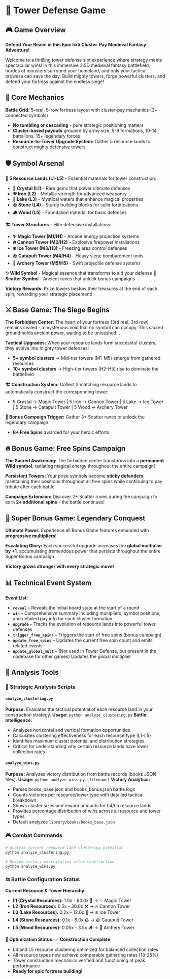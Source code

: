 # 🏰 Tower Defense Game

## 🎮 Game Overview

**Defend Your Realm in this Epic 5x5 Cluster-Pay Medieval Fantasy Adventure!**

Welcome to a thrilling tower defense slot experience where strategy meets spectacular wins! In this immersive 2.5D medieval fantasy battlefield, hordes of monsters surround your homeland, and only your tactical prowess can save the day. Build mighty towers, forge powerful clusters, and defend your fortress against the endless siege!

## 🎯 Core Mechanics

**Battle Grid:** 5-reel, 5-row fortress layout with cluster-pay mechanics (3+ connected symbols)
- **No tumbling or cascading** - pure strategic positioning matters
- **Cluster-based payouts** grouped by army size: 5-9 formations, 10-14 battalions, 15+ legendary forces
- **Resource-to-Tower Upgrade System:** Gather 5 resource lands to construct mighty defensive towers

## 🛡️ Symbol Arsenal

**🌿 5 Resource Lands (L1-L5)** - Essential materials for tower construction:
- **💎 Crystal (L1)** - Rare gems that power ultimate defenses
- **⚒️ Iron (L2)** - Metallic strength for advanced weaponry
- **🌊 Lake (L3)** - Mystical waters that enhance magical properties
- **🪨 Stone (L4)** - Sturdy building blocks for solid fortifications
- **🪵 Wood (L5)** - Foundation material for basic defenses

**🏗️ Tower Structures** - Elite defensive installations:
- **✨ Magic Tower (M1/H1)** - Arcane energy projection systems
- **🔥 Cannon Tower (M2/H2)** - Explosive firepower installations
- **❄️ Ice Tower (M3/H3)** - Freezing area control defenses
- **🪨 Catapult Tower (M4/H4)** - Heavy siege bombardment units
- **🏹 Archery Tower (M5/H5)** - Swift projectile defense systems

**✨ Wild Symbol** - Magical essence that transforms to aid your defense
**💫 Scatter Symbol** - Ancient runes that unlock bonus campaigns

**Victory Rewards:** Prize towers bestow their treasures at the end of each spin, rewarding your strategic placement!

## ⚔️ Base Game: The Siege Begins

**The Forbidden Center:** The heart of your fortress (3rd reel, 3rd row) remains sealed - a mysterious void that no symbol can occupy. This sacred ground holds ancient power, waiting to be unleashed...

**Tactical Upgrades:** When your resource lands form successful clusters, they evolve into mighty tower defenses!
- **5+ symbol clusters** → Mid-tier towers (M1-M5) emerge from gathered resources
- **10+ symbol clusters** → High-tier towers (H2-H5) rise to dominate the battlefield

**🏗️ Construction System:** Collect 5 matching resource lands to automatically construct the corresponding tower:
- 5 Crystal → Magic Tower | 5 Iron → Cannon Tower | 5 Lake → Ice Tower | 5 Stone → Catapult Tower | 5 Wood → Archery Tower

**🌟 Bonus Campaign Trigger:** Gather 3+ Scatter runes to unlock the legendary campaign
- **8+ Free Spins** awarded for your heroic efforts

## 🔥 Bonus Game: Free Spins Campaign

**The Sacred Awakening:** The forbidden center transforms into a **permanent Wild symbol**, radiating magical energy throughout the entire campaign!

**Persistent Towers:** Your prize symbols become **sticky defenders**, maintaining their positions throughout all free spins while continuing to pay tribute after each battle.

**Campaign Extension:** Discover 2+ Scatter runes during the campaign to earn **2+ additional spins** - the battle continues!

## 💎 Super Bonus Game: Legendary Conquest

**Ultimate Power:** Experience all Bonus Game features enhanced with **progressive multipliers**!

**Escalating Glory:** Each successful upgrade increases the **global multiplier by +1**, accumulating tremendous power that persists throughout the entire Super Bonus campaign.

**Victory grows stronger with every strategic move!**

## 📊 Technical Event System

**Event List:**

- **`reveal`** – Reveals the initial board state at the start of a round
- **`win`** – Comprehensive summary including multipliers, symbol positions, and detailed pay info for each cluster formation
- **`upgrade`** – Tracks the evolution of resource lands into powerful tower defenses
- **`trigger_free_spins`** – Triggers the start of free spins (bonus campaign)
- **`update_free_spins`** – Updates the current free spin count and emits related events
- **`update_global_mult`** – (Not used in Tower Defense, but present in the codebase for other games) Updates the global multiplier

## 🔧 Analysis Tools

### 🎯 Strategic Analysis Scripts

#### `analyze_clustering.py`
**Purpose:** Evaluates the tactical potential of each resource land in your construction strategy.
**Usage:** `python analyze_clustering.py`
**Battle Intelligence:** 
- Analyzes horizontal and vertical formation opportunities
- Calculates clustering effectiveness for each resource type (L1-L5)
- Identifies maximum cluster potential and distribution strategies
- Critical for understanding why certain resource lands have lower collection rates

#### `analyze_wins.py`
**Purpose:** Analyzes victory distribution from battle records (books JSON files).
**Usage:** `python analyze_wins.py [filename]`
**Victory Analytics:**
- Parses books_base.json and books_bonus.json battle logs
- Counts victories per resource/tower type with detailed tactical breakdown
- Shows cluster sizes and reward amounts for L4/L5 resource lands
- Provides percentage distribution of wins across all resource and tower types
- Default analyzes `library/books/books_base.json`

### 🎮 Combat Commands

```bash
# Analyze current resource land clustering potential
python analyze_clustering.py

# Review victory distribution after construction
python analyze_wins.py
```

### ⚖️ Battle Configuration Status

**Current Resource & Tower Hierarchy:**
- **L1 (Crystal Resources):** 1.0x - 60.0x 💎 → ✨ Magic Tower
- **L2 (Iron Resources):** 0.5x - 30.0x ⚒️ → 🔥 Cannon Tower
- **L3 (Lake Resources):** 0.2x - 12.0x 🌊 → ❄️ Ice Tower
- **L4 (Stone Resources):** 0.1x - 6.0x 🪨 → 🪨 Catapult Tower
- **L5 (Wood Resources):** 0.05x - 3.5x 🪵 → 🏹 Archery Tower

**🎯 Optimization Status:** ✅ **Construction Complete**
- L4 and L5 resource clustering optimized for balanced collection rates
- All resource types now achieve comparable gathering rates (18-25%)
- Tower construction mechanics verified and functioning at peak performance
- **Ready for epic fortress building!**